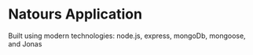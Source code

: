 # Natours Application

Built using modern technologies: node.js, express, mongoDb, mongoose, and Jonas

